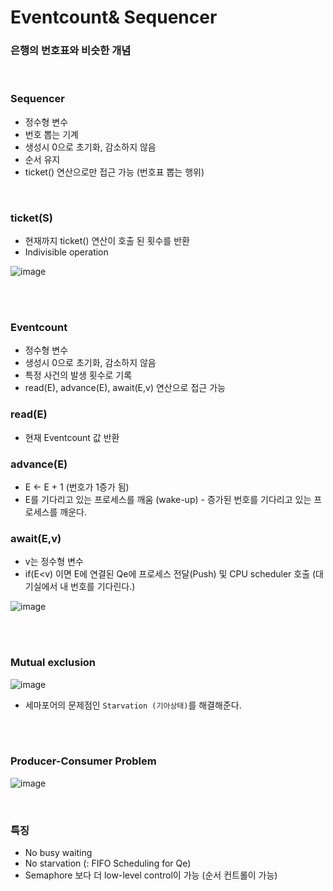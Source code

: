 # Eventcount& Sequencer

### 은행의 번호표와 비슷한 개념

</br>

### Sequencer
- 정수형 변수
- 번호 뽑는 기계
- 생성시 0으로 초기화, 감소하지 않음
- 순서 유지
- ticket() 연산으로만 접근 가능 (번호표 뽑는 행위)

</br>

### ticket(S)
- 현재까지 ticket() 연산이 호출 된 횟수를 반환
- Indivisible operation


![image](https://github.com/leesuuuuumm/Deep-CS-study_for_interview/assets/58407737/69f67502-ad42-4c35-9c63-27576e0a4bc5)



</br>
</br>



### Eventcount
- 정수형 변수
- 생성시 0으로 초기화, 감소하지 않음
- 특정 사건의 발생 횟수로 기록
- read(E), advance(E), await(E,v) 연산으로 접근 가능


### read(E)
- 현재 Eventcount 값 반환

### advance(E)
- E <- E + 1 (번호가 1증가 됨)
- E를 기다리고 있는 프로세스를 깨움 (wake-up) - 증가된 번호를 기다리고 있는 프로세스를 깨운다.

### await(E,v)
- v는 정수형 변수
- if(E<v) 이면 E에 연결된 Qe에 프로세스 전달(Push) 및 CPU scheduler 호출 (대기실에서 내 번호를 기다린다.)

![image](https://github.com/leesuuuuumm/Deep-CS-study_for_interview/assets/58407737/40b39ed5-d1a1-4a12-bc47-9496fa534d16)

</br>
</br>


### Mutual exclusion
![image](https://github.com/leesuuuuumm/Deep-CS-study_for_interview/assets/58407737/4465601c-667c-44f9-9dd0-a67adca8b1c8)

- 세마포어의 문제점인 `Starvation (기아상태)`를 해결해준다.

</br>
</br>

### Producer-Consumer Problem
![image](https://github.com/leesuuuuumm/Deep-CS-study_for_interview/assets/58407737/9bd50dc2-0720-4da5-84f7-643c2e8ccf31)

</br>

### 특징
- No busy waiting
- No starvation (: FIFO Scheduling for Qe)
- Semaphore 보다 더 low-level control이 가능 (순서 컨트롤이 가능)
